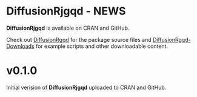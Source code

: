
# DiffusionRjgqd - NEWS
__DiffusionRjgqd__ is available on CRAN and GitHub.

Check out [DiffusionRgqd](https://github.com/eta21/DiffusionRjgqd) for the package source files and [DiffusionRgqd-Downloads](https://github.com/eta21/DiffusionRjgqd-Downloads) for example scripts and other downloadable content.

# v0.1.0
Initial verision of __DiffusionRjgqd__ uploaded to CRAN and GitHub.

